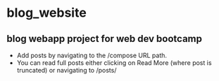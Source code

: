# blog_website
blog webapp project for web dev bootcamp
---

- Add posts by navigating to the /compose URL path.
- You can read full posts either clicking on Read More (where post is truncated) or navigating to /posts/<kebab-case-title>

